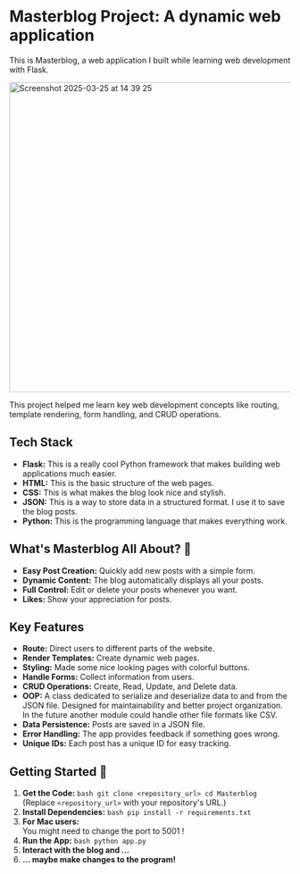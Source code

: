 # Masterblog Project: A dynamic web application

This is Masterblog, a web application I built while learning web development with Flask.

<img width="555" alt="Screenshot 2025-03-25 at 14 39 25" src="https://github.com/user-attachments/assets/e3c9755b-13e1-4d31-a1a7-f29a03a4f308" />

This project helped me learn key web development concepts like routing, template rendering, form handling, and CRUD operations.

## Tech Stack

*   **Flask:** This is a really cool Python framework that makes building web applications much easier.
*   **HTML:** This is the basic structure of the web pages.
*   **CSS:** This is what makes the blog look nice and stylish.
*   **JSON:** This is a way to store data in a structured format. I use it to save the blog posts.
*   **Python:** This is the programming language that makes everything work.

## What's Masterblog All About? 🤔

*   **Easy Post Creation:** Quickly add new posts with a simple form.
*   **Dynamic Content:** The blog automatically displays all your posts.
*   **Full Control:** Edit or delete your posts whenever you want.
*   **Likes:** Show your appreciation for posts.

## Key Features

*   **Route:** Direct users to different parts of the website.
*   **Render Templates:** Create dynamic web pages.
*   **Styling:** Made some nice looking pages with colorful buttons.
*   **Handle Forms:** Collect information from users.
*   **CRUD Operations:** Create, Read, Update, and Delete data.
*   **OOP:** A class dedicated to serialize and deserialize data to and from the JSON file.  Designed for maintainability and better project organization.  In the future another module could handle other file formats like CSV.
*   **Data Persistence:** Posts are saved in a JSON file.
*   **Error Handling:** The app provides feedback if something goes wrong.
*   **Unique IDs:** Each post has a unique ID for easy tracking.

## Getting Started 🚀

1.  **Get the Code:**
    ```bash git clone <repository_url> cd Masterblog```  
    (Replace `<repository_url>` with your repository's URL.)
2.  **Install Dependencies:**
    ```bash pip install -r requirements.txt```
3.  **For Mac users:**  
    You might need to change the port to 5001 !
4.  **Run the App:**
    ```bash python app.py```
5.  **Interact with the blog and ...**
6.  **... maybe make changes to the program!**
